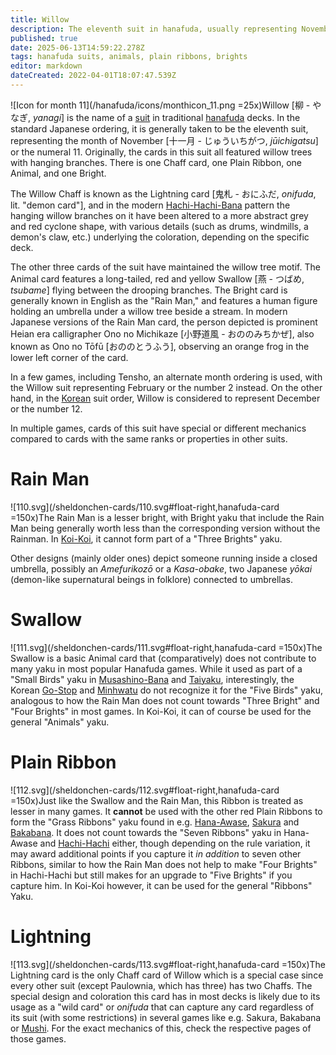 ```yaml
---
title: Willow
description: The eleventh suit in hanafuda, usually representing November or the number 11
published: true
date: 2025-06-13T14:59:22.278Z
tags: hanafuda suits, animals, plain ribbons, brights
editor: markdown
dateCreated: 2022-04-01T18:07:47.539Z
---
```


![Icon for month 11](/hanafuda/icons/monthicon_11.png =25x)Willow [柳 - やなぎ, *yanagi*] is the name of a [suit](/en/hanafuda/suits) in traditional [hanafuda](/en/hanafuda) decks. In the standard Japanese ordering, it is generally taken to be the eleventh suit, representing the month of November [十一月 - じゅういちがつ, *jūichigatsu*] or the numeral 11. Originally, the cards in this suit all featured willow trees with hanging branches. There is one Chaff card, one Plain Ribbon, one Animal, and one Bright.

The Willow Chaff is known as the Lightning card [鬼札 - おにふだ, *onifuda*, lit. "demon card"], and in the modern [Hachi-Hachi-Bana](/en/hanafuda/patterns/hachihachibana) pattern the hanging willow branches on it have been altered to a more abstract grey and red cyclone shape, with various details (such as drums, windmills, a demon's claw, etc.) underlying the coloration, depending on the specific deck.

The other three cards of the suit have maintained the willow tree motif. The Animal card features a long-tailed, red and yellow Swallow [燕 - つばめ, *tsubame*] flying between the drooping branches. The Bright card is generally known in English as the "Rain Man," and features a human figure holding an umbrella under a willow tree beside a stream. In modern Japanese versions of the Rain Man card, the person depicted is prominent Heian era calligrapher Ono no Michikaze [小野道風 - おののみちかぜ], also known as Ono no Tōfū [おののとうふう], observing an orange frog in the lower left corner of the card.

In a few games, including Tensho, an alternate month ordering is used, with the Willow suit representing February or the number 2 instead. On the other hand, in the [Korean](/en/hanafuda/hwatu) suit order, Willow is considered to represent December or the number 12.

In multiple games, cards of this suit have special or different mechanics compared to cards with the same ranks or properties in other suits.

# Rain Man
![110.svg](/sheldonchen-cards/110.svg#float-right,hanafuda-card =150x)The Rain Man is a lesser bright, with Bright yaku that include the Rain Man being generally worth less than the corresponding version without the Rainman. In [Koi-Koi](/en/hanafuda/games/koi-koi), it cannot form part of a "Three Brights" yaku.

Other designs (mainly older ones) depict someone running inside a closed umbrella, possibly an *Amefurikozō* or a *Kasa-obake*, two Japanese *yōkai* (demon-like supernatural beings in folklore) connected to umbrellas.

# Swallow
![111.svg](/sheldonchen-cards/111.svg#float-right,hanafuda-card =150x)The Swallow is a basic Animal card that (comparatively) does not contribute to many yaku in most popular Hanafuda games.
While it used as part of a "Small Birds" yaku in [Musashino-Bana](/en/hanafuda/games/musashino-bana) and [Taiyaku](/en/hanafuda/games/taiyaku), interestingly, the Korean [Go-Stop](/en/hanafuda/games/go-stop) and [Minhwatu](/en/hanafuda/games/minhwatu)  do not recognize it for the "Five Birds" yaku, analogous to how the Rain Man does not count towards "Three Bright" and "Four Brights" in most games.
In Koi-Koi, it can of course be used for the general "Animals" yaku.

# Plain Ribbon
![112.svg](/sheldonchen-cards/112.svg#float-right,hanafuda-card =150x)Just like the Swallow and the Rain Man, this Ribbon is treated as lesser in many games.
It **cannot** be used with the other red Plain Ribbons to form the "Grass Ribbons" yaku found in e.g. [Hana-Awase](/en/hanafuda/games/hana-awase), [Sakura](/en/hanafuda/games/sakura) and [Bakabana](/en/hanafuda/games/bakabana).
It does not count towards the "Seven Ribbons" yaku in Hana-Awase and [Hachi-Hachi](/en/hanafuda/games/hachi-hachi) either, though depending on the rule variation, it may award additional points if you capture it _in addition_ to seven other Ribbons, similar to how the Rain Man does not help to make "Four Brights" in Hachi-Hachi but still makes for an upgrade to "Five Brights" if you capture him.
In Koi-Koi however, it can be used for the general "Ribbons" Yaku.

# Lightning
![113.svg](/sheldonchen-cards/113.svg#float-right,hanafuda-card =150x)The Lightning card is the only Chaff card of Willow which is a special case since every other suit (except Paulownia, which has three) has two Chaffs.
The special design and coloration this card has in most decks is likely due to its usage as a "wild card" or *onifuda* that can capture any card regardless of its suit (with some restrictions) in several games like e.g. Sakura, Bakabana or [Mushi](/en/hanafuda/games/mushi). For the exact mechanics of this, check the respective pages of those games.
